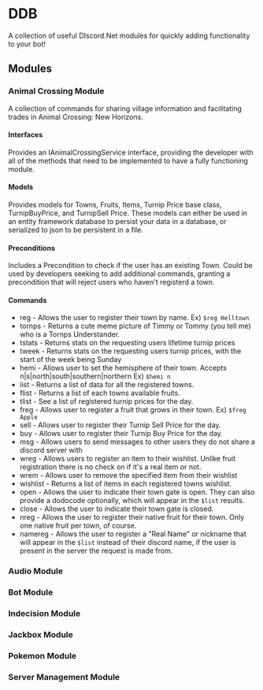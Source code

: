 # DDB
A collection of useful DIscord.Net modules for quickly adding functionality to your bot!

## Modules

### Animal Crossing Module

A collection of commands for sharing village information and facilitating trades in Animal Crossing: New Horizons.

#### Interfaces

Provides an IAnimalCrossingService interface, providing the developer with all of the methods that need to be implemented to have a fully functioning module.

#### Models

Provides models for Towns, Fruits, Items, Turnip Price base class, TurnipBuyPrice, and TurnipSell Price. These models can either be used in an entity framework database to persist your data in a database, or serialized to json to be persistent in a file.

#### Preconditions

Includes a Precondition to check if the user has an existing Town. Could be used by developers seeking to add additional commands, granting a precondition that will reject users who haven't registerd a town.

#### Commands

* reg - Allows the user to register their town by name. Ex) `$reg Helltown`
* tornps - Returns a cute meme picture of Timmy or Tommy (you tell me) who is a Tornps Understander.
* tstats - Returns stats on the requesting users lifetime turnip prices
* tweek - Returns stats on the requesting users turnip prices, with the start of the week being Sunday
* hemi - Allows user to set the hemisphere of their town. Accepts n|s|north|south|southern|northern Ex) `$hemi n`
* list - Returns a list of data for all the registered towns.
* flist - Returns a list of each towns available fruits.
* tlist - See a list of registered turnip prices for the day.
* freg - Allows user to register a fruit that grows in their town. Ex) `$freg Apple`
* sell - Allows user to register their Turnip Sell Price for the day.
* buy - Allows user to register their Turnip Buy Price for the day.
* msg - Allows users to send messages to other users they do not share a discord server with
* wreg - Allows users to register an item to their wishlist. Unlike fruit registration there is no check on if it's a real item or not.
* wrem - Allows user to remove the specified item from their wishlist
* wishlist - Returns a list of items in each registered towns wishlist.
* open - Allows the user to indicate their town gate is open. They can also provide a dodocode optionally, which will appear in the `$list` results.
* close - Allows the user to indicate their town gate is closed.
* nreg - Allows the user to register their native fruit for their town. Only one native fruit per town, of course.
* namereg - Allows the user to register a "Real Name" or nickname that will appear in the `$list` instead of their discord name, if the user is present in the server the request is made from.


### Audio Module

### Bot Module

### Indecision Module

### Jackbox Module

### Pokemon Module

### Server Management Module